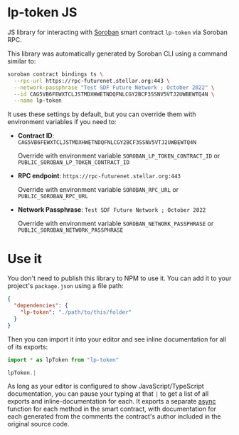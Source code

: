 # lp-token JS

JS library for interacting with [Soroban](https://soroban.stellar.org/) smart contract `lp-token` via Soroban RPC.

This library was automatically generated by Soroban CLI using a command similar to:

```bash
soroban contract bindings ts \
  --rpc-url https://rpc-futurenet.stellar.org:443 \
  --network-passphrase "Test SDF Future Network ; October 2022" \
  --id CAG5VB6FEWXTCLJSTMDXHWETNDQFNLCGY2BCF3SSNV5VTJ2UWBEWTQ4N \
  --name lp-token
```

It uses these settings by default, but you can override them with environment variables if you need to:

- **Contract ID**: `CAG5VB6FEWXTCLJSTMDXHWETNDQFNLCGY2BCF3SSNV5VTJ2UWBEWTQ4N`

  Override with environment variable `SOROBAN_LP_TOKEN_CONTRACT_ID` or `PUBLIC_SOROBAN_LP_TOKEN_CONTRACT_ID`

- **RPC endpoint**: `https://rpc-futurenet.stellar.org:443`

  Override with environment variable `SOROBAN_RPC_URL` or `PUBLIC_SOROBAN_RPC_URL`

- **Network Passphrase**: `Test SDF Future Network ; October 2022`

  Override with environment variable `SOROBAN_NETWORK_PASSPHRASE` or `PUBLIC_SOROBAN_NETWORK_PASSPHRASE`

# Use it

You don't need to publish this library to NPM to use it. You can add it to your project's `package.json` using a file path:

```json
{
  "dependencies": {
    "lp-token": "./path/to/this/folder"
  }
}
```

Then you can import it into your editor and see inline documentation for all of its exports:

```js
import * as lpToken from "lp-token"

lpToken.|
```

As long as your editor is configured to show JavaScript/TypeScript documentation, you can pause your typing at that `|` to get a list of all exports and inline-documentation for each. It exports a separate [async](https://developer.mozilla.org/en-US/docs/Web/JavaScript/Reference/Statements/async_function) function for each method in the smart contract, with documentation for each generated from the comments the contract's author included in the original source code.
